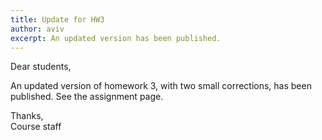 ```yaml
---
title: Update for HW3
author: aviv
excerpt: An updated version has been published.
---
```


Dear students,

An updated version of homework 3, with two small corrections, has been published.
See the assignment page.

Thanks,<br>
Course staff

